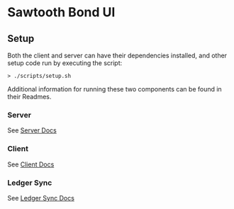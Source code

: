 # Sawtooth Bond UI

## Setup

Both the client and server can have their dependencies installed, and other
setup code run by executing the script:

  ```
  > ./scripts/setup.sh
  ```

Additional information for running these two components can be found in
their Readmes.

### Server

See [Server Docs](server/README.md)

### Client

See [Client Docs](client/README.md)

### Ledger Sync

See [Ledger Sync Docs](ledger_sync/README.md)
